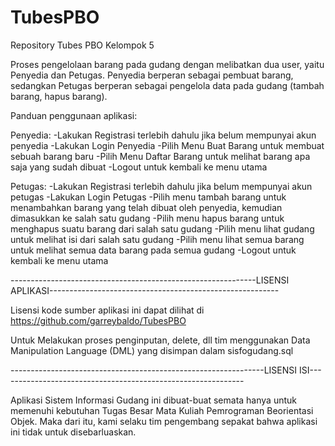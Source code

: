 # TubesPBO
Repository Tubes PBO Kelompok 5

Proses pengelolaan barang pada gudang dengan melibatkan dua user, yaitu Penyedia dan Petugas. Penyedia berperan sebagai pembuat barang, sedangkan Petugas berperan sebagai pengelola data pada gudang (tambah barang, hapus barang). 

Panduan penggunaan aplikasi:

Penyedia:
-Lakukan Registrasi terlebih dahulu jika belum mempunyai akun penyedia
-Lakukan Login Penyedia
-Pilih Menu Buat Barang untuk membuat sebuah barang baru
-Pilih Menu Daftar Barang untuk melihat barang apa saja yang sudah dibuat 
-Logout untuk kembali ke menu utama

Petugas:
-Lakukan Registrasi terlebih dahulu jika belum mempunyai akun petugas
-Lakukan Login Petugas
-Pilih menu tambah barang untuk menambahkan barang yang telah dibuat oleh penyedia, kemudian dimasukkan ke salah satu gudang
-Pilih menu hapus barang untuk menghapus suatu barang dari salah satu gudang
-Pilih menu lihat gudang untuk melihat isi dari salah satu gudang
-Pilih menu lihat semua barang untuk melihat semua data barang pada semua gudang
-Logout untuk kembali ke menu utama

-------------------------------------------------------------LISENSI APLIKASI---------------------------------------------------------

Lisensi kode sumber aplikasi ini dapat dilihat di https://github.com/garreybaldo/TubesPBO

Untuk Melakukan proses penginputan, delete, dll tim menggunakan Data Manipulation Language (DML) yang disimpan dalam sisfogudang.sql

---------------------------------------------------------------LISENSI ISI-------------------------------------------------------------

Aplikasi Sistem Informasi Gudang ini dibuat-buat semata hanya untuk memenuhi kebutuhan Tugas Besar Mata Kuliah Pemrograman Beorientasi Objek. Maka dari itu, kami selaku tim pengembang sepakat bahwa aplikasi ini tidak untuk disebarluaskan.

